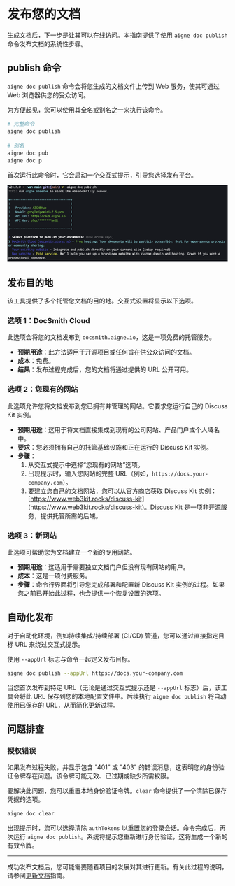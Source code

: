 # 发布您的文档

生成文档后，下一步是让其可以在线访问。本指南提供了使用 `aigne doc publish` 命令发布文档的系统性步骤。

## publish 命令

`aigne doc publish` 命令会将您生成的文档文件上传到 Web 服务，使其可通过 Web 浏览器供您的受众访问。

为方便起见，您可以使用其全名或别名之一来执行该命令。

```bash 命令执行 icon=lucide:terminal
# 完整命令
aigne doc publish

# 别名
aigne doc pub
aigne doc p
```

首次运行此命令时，它会启动一个交互式提示，引导您选择发布平台。

![发布文档对话框](../assets/screenshots/doc-publish.png)

## 发布目的地

该工具提供了多个托管您文档的目的地。交互式设置将显示以下选项。

### 选项 1：DocSmith Cloud

此选项会将您的文档发布到 `docsmith.aigne.io`，这是一项免费的托管服务。

*   **预期用途**：此方法适用于开源项目或任何旨在供公众访问的文档。
*   **成本**：免费。
*   **结果**：发布过程完成后，您的文档将通过提供的 URL 公开可用。

### 选项 2：您现有的网站

此选项允许您将文档发布到您已拥有并管理的网站。它要求您运行自己的 Discuss Kit 实例。

*   **预期用途**：这用于将文档直接集成到现有的公司网站、产品门户或个人域名中。
*   **要求**：您必须拥有自己的托管基础设施和正在运行的 Discuss Kit 实例。
*   **步骤**：
    1.  从交互式提示中选择“您现有的网站”选项。
    2.  出现提示时，输入您网站的完整 URL（例如，`https://docs.your-company.com`）。
    3.  要建立您自己的文档网站，您可以从官方商店获取 Discuss Kit 实例：[https://www.web3kit.rocks/discuss-kit](https://www.web3kit.rocks/discuss-kit)。Discuss Kit 是一项非开源服务，提供托管所需的后端。

### 选项 3：新网站

此选项可帮助您为文档建立一个新的专用网站。

*   **预期用途**：这适用于需要独立文档门户但没有现有网站的用户。
*   **成本**：这是一项付费服务。
*   **步骤**：命令行界面将引导您完成部署和配置新 Discuss Kit 实例的过程。如果您之前已开始此过程，也会提供一个恢复设置的选项。

## 自动化发布

对于自动化环境，例如持续集成/持续部署 (CI/CD) 管道，您可以通过直接指定目标 URL 来绕过交互式提示。

使用 `--appUrl` 标志与命令一起定义发布目标。

```bash 直接发布示例 icon=lucide:terminal
aigne doc publish --appUrl https://docs.your-company.com
```

当您首次发布到特定 URL（无论是通过交互式提示还是 `--appUrl` 标志）后，该工具会将此 URL 保存到您的本地配置文件中。后续执行 `aigne doc publish` 将自动使用已保存的 URL，从而简化更新过程。

## 问题排查

### 授权错误

如果发布过程失败，并显示包含 "401" 或 "403" 的错误消息，这表明您的身份验证令牌存在问题。该令牌可能无效、已过期或缺少所需权限。

要解决此问题，您可以重置本地身份验证令牌。`clear` 命令提供了一个清除已保存凭据的选项。

```bash 清除配置 icon=lucide:terminal
aigne doc clear
```

出现提示时，您可以选择清除 `authTokens` 以重置您的登录会话。命令完成后，再次运行 `aigne doc publish`。系统将提示您重新进行身份验证，这将生成一个新的有效令牌。

---

成功发布文档后，您可能需要随着项目的发展对其进行更新。有关此过程的说明，请参阅[更新文档](./guides-updating-documentation.md)指南。
